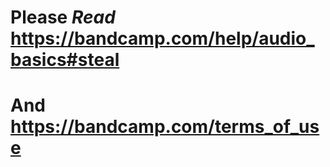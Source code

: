 # Please *Read* https://bandcamp.com/help/audio_basics#steal
# And https://bandcamp.com/terms_of_use
